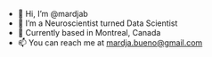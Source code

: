 - 👋 Hi, I’m @mardjab
- 🧠 I’m a Neuroscientist turned Data Scientist
- 📍 Currently based in Montreal, Canada
- 📫 You can reach me at mardja.bueno@gmail.com

<!---
mardjab/mardjab is a ✨ special ✨ repository because its `README.md` (this file) appears on your GitHub profile.
You can click the Preview link to take a look at your changes.
--->
